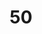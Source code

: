---
title: "50"
imageurl: "../src/content/assets/50.webp"
dwnurl: "https://imgs1.thamizhnation.org/50.jpg"
tags: ['thalaivar']
---